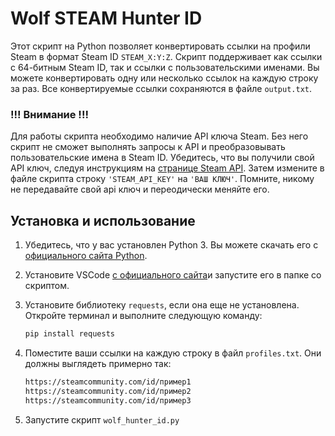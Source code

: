 # Wolf STEAM Hunter ID

Этот скрипт на Python позволяет конвертировать ссылки на профили Steam в формат Steam ID `STEAM_X:Y:Z`. Скрипт поддерживает как ссылки с 64-битным Steam ID, так и ссылки с пользовательскими именами. Вы можете конвертировать одну или несколько ссылок на каждую строку за раз. Все конвертируемые ссылки сохраняются в файле `output.txt`. 

### !!! Внимание !!!
Для работы скрипта необходимо наличие API ключа Steam. Без него скрипт не сможет выполнять запросы к API и преобразовывать пользовательские имена в Steam ID. Убедитесь, что вы получили свой API ключ, следуя инструкциям на [странице Steam API](https://steamcommunity.com/dev/apikey). Затем измените в файле скрипта строку `'STEAM_API_KEY'` на `'ВАШ КЛЮЧ'`. Помните, никому не передавайте свой api ключ и переодически меняйте его.


## Установка и использование

1. Убедитесь, что у вас установлен Python 3. Вы можете скачать его с [официального сайта Python](https://www.python.org/downloads/).

2. Установите VSCode [с официального сайта](https://code.visualstudio.com)и запустите его в папке со скриптом.

3. Установите библиотеку `requests`, если она еще не установлена. Откройте терминал и выполните следующую команду:

   ```bash
   pip install requests

4. Поместите ваши ссылки на каждую строку в файл `profiles.txt`. Они должны выглядеть примерно так:

   ```bash
   https://steamcommunity.com/id/пример1
   https://steamcommunity.com/id/пример2
   https://steamcommunity.com/id/пример3

5. Запустите скрипт `wolf_hunter_id.py`